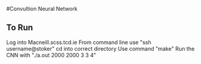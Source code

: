 #Convultion Neural Network

## To Run

Log into Macneill.scss.tcd.ie
From command line use "ssh username@stoker"
cd into correct directory 
Use command "make"
Run the CNN with "./a.out 2000 2000 3 3 4"